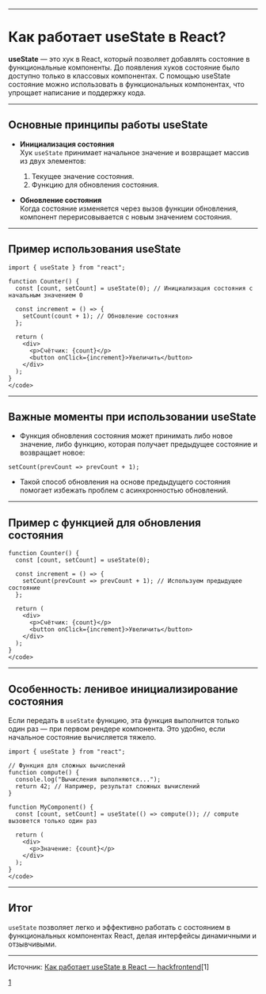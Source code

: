 
---

# Как работает useState в React?

**useState** — это хук в React, который позволяет добавлять состояние в функциональные компоненты. До появления хуков состояние было доступно только в классовых компонентах. С помощью useState состояние можно использовать в функциональных компонентах, что упрощает написание и поддержку кода.

---

## Основные принципы работы useState

- **Инициализация состояния**  
  Хук `useState` принимает начальное значение и возвращает массив из двух элементов:

  1. Текущее значение состояния.
  2. Функцию для обновления состояния.

- **Обновление состояния**  
  Когда состояние изменяется через вызов функции обновления, компонент перерисовывается с новым значением состояния.

---

## Пример использования useState

```JS <code>
import { useState } from "react";

function Counter() {
  const [count, setCount] = useState(0); // Инициализация состояния с начальным значением 0

  const increment = () => {
    setCount(count + 1); // Обновление состояния
  };

  return (
    <div>
      <p>Счётчик: {count}</p>
      <button onClick={increment}>Увеличить</button>
    </div>
  );
}
</code>
```

---

## Важные моменты при использовании useState

- Функция обновления состояния может принимать либо новое значение, либо функцию, которая получает предыдущее состояние и возвращает новое:

```JS <code>
setCount(prevCount => prevCount + 1);
```

- Такой способ обновления на основе предыдущего состояния помогает избежать проблем с асинхронностью обновлений.

---

## Пример с функцией для обновления состояния

```JS <code>
function Counter() {
  const [count, setCount] = useState(0);

  const increment = () => {
    setCount(prevCount => prevCount + 1); // Используем предыдущее состояние
  };

  return (
    <div>
      <p>Счётчик: {count}</p>
      <button onClick={increment}>Увеличить</button>
    </div>
  );
}
</code>
```

---

## Особенность: ленивое инициализирование состояния

Если передать в `useState` функцию, эта функция выполнится только один раз — при первом рендере компонента. Это удобно, если начальное состояние вычисляется тяжело.

```JS <code>
import { useState } from "react";

// Функция для сложных вычислений
function compute() {
  console.log("Вычисления выполняются...");
  return 42; // Например, результат сложных вычислений
}

function MyComponent() {
  const [count, setCount] = useState(() => compute()); // compute вызовется только один раз

  return (
    <div>
      <p>Значение: {count}</p>
    </div>
  );
}
</code>
```

---

## Итог

`useState` позволяет легко и эффективно работать с состоянием в функциональных компонентах React, делая интерфейсы динамичными и отзывчивыми.

---

Источник: [Как работает useState в React — hackfrontend](https://www.hackfrontend.com/docs/react/react-hooks-1)[1]

[1](https://www.hackfrontend.com/docs/react/react-batching)
